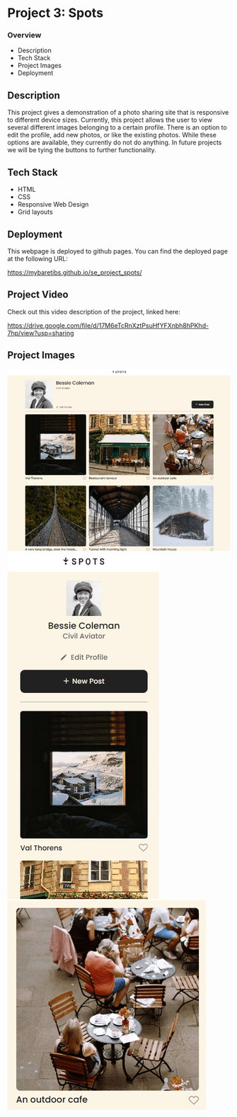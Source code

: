 # Project 3: Spots

### Overview

- Description
- Tech Stack
- Project Images
- Deployment

## Description

This project gives a demonstration of a photo sharing site that is responsive to different device sizes. Currently, this project allows the user to view several different images belonging to a certain profile. There is an option to edit the profile, add new photos, or like the existing photos. While these options are available, they currently do not do anything. In future projects we will be tying the buttons to further functionality.

## Tech Stack

- HTML
- CSS
- Responsive Web Design
- Grid layouts

## Deployment

This webpage is deployed to github pages. You can find the deployed page at the following URL: 

https://mybaretibs.github.io/se_project_spots/

## Project Video

Check out this video description of the project, linked here:

https://drive.google.com/file/d/17M6eTcRnXztPsuHfYFXnbh8hPKhd-7hp/view?usp=sharing

## Project Images

<img src="./images/full_site.png" alt="Full Site">
<img src="./images/small_view.png" alt="Mobile View">
<img src="./images/card_view.png" alt="Card View">
